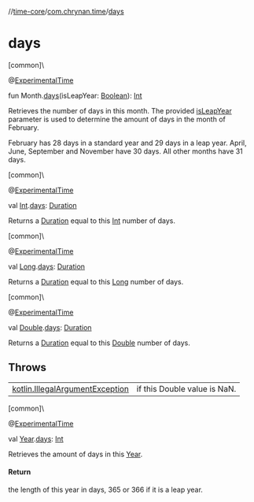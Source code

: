 //[time-core](../../index.md)/[com.chrynan.time](index.md)/[days](days.md)

# days

[common]\

@[ExperimentalTime](https://kotlinlang.org/api/latest/jvm/stdlib/kotlin.time/-experimental-time/index.html)

fun Month.[days](days.md)(isLeapYear: [Boolean](https://kotlinlang.org/api/latest/jvm/stdlib/kotlin/-boolean/index.html)): [Int](https://kotlinlang.org/api/latest/jvm/stdlib/kotlin/-int/index.html)

Retrieves the number of days in this month. The provided [isLeapYear](days.md) parameter is used to determine the amount of days in the month of February.

February has 28 days in a standard year and 29 days in a leap year. April, June, September and November have 30 days. All other months have 31 days.

[common]\

@[ExperimentalTime](https://kotlinlang.org/api/latest/jvm/stdlib/kotlin.time/-experimental-time/index.html)

val [Int](https://kotlinlang.org/api/latest/jvm/stdlib/kotlin/-int/index.html).[days](days.md): [Duration](https://kotlinlang.org/api/latest/jvm/stdlib/kotlin.time/-duration/index.html)

Returns a [Duration](https://kotlinlang.org/api/latest/jvm/stdlib/kotlin.time/-duration/index.html) equal to this [Int](https://kotlinlang.org/api/latest/jvm/stdlib/kotlin/-int/index.html) number of days.

[common]\

@[ExperimentalTime](https://kotlinlang.org/api/latest/jvm/stdlib/kotlin.time/-experimental-time/index.html)

val [Long](https://kotlinlang.org/api/latest/jvm/stdlib/kotlin/-long/index.html).[days](days.md): [Duration](https://kotlinlang.org/api/latest/jvm/stdlib/kotlin.time/-duration/index.html)

Returns a [Duration](https://kotlinlang.org/api/latest/jvm/stdlib/kotlin.time/-duration/index.html) equal to this [Long](https://kotlinlang.org/api/latest/jvm/stdlib/kotlin/-long/index.html) number of days.

[common]\

@[ExperimentalTime](https://kotlinlang.org/api/latest/jvm/stdlib/kotlin.time/-experimental-time/index.html)

val [Double](https://kotlinlang.org/api/latest/jvm/stdlib/kotlin/-double/index.html).[days](days.md): [Duration](https://kotlinlang.org/api/latest/jvm/stdlib/kotlin.time/-duration/index.html)

Returns a [Duration](https://kotlinlang.org/api/latest/jvm/stdlib/kotlin.time/-duration/index.html) equal to this [Double](https://kotlinlang.org/api/latest/jvm/stdlib/kotlin/-double/index.html) number of days.

## Throws

| | |
|---|---|
| [kotlin.IllegalArgumentException](https://kotlinlang.org/api/latest/jvm/stdlib/kotlin/-illegal-argument-exception/index.html) | if this Double value is NaN. |

[common]\

@[ExperimentalTime](https://kotlinlang.org/api/latest/jvm/stdlib/kotlin.time/-experimental-time/index.html)

val [Year](-year/index.md).[days](days.md): [Int](https://kotlinlang.org/api/latest/jvm/stdlib/kotlin/-int/index.html)

Retrieves the amount of days in this [Year](-year/index.md).

#### Return

the length of this year in days, 365 or 366 if it is a leap year.
